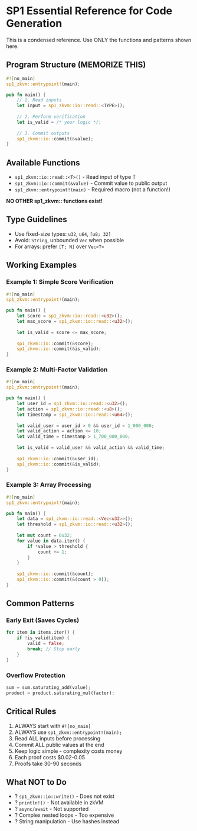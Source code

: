 # SP1 Essential Reference for Code Generation

This is a condensed reference. Use ONLY the functions and patterns shown here.

## Program Structure (MEMORIZE THIS)
```rust
#![no_main]
sp1_zkvm::entrypoint!(main);

pub fn main() {
    // 1. Read inputs
    let input = sp1_zkvm::io::read::<TYPE>();
    
    // 2. Perform verification
    let is_valid = /* your logic */;
    
    // 3. Commit outputs
    sp1_zkvm::io::commit(&value);
}
```

## Available Functions
- `sp1_zkvm::io::read::<T>()` - Read input of type T
- `sp1_zkvm::io::commit(&value)` - Commit value to public output
- `sp1_zkvm::entrypoint!(main)` - Required macro (not a function!)

**NO OTHER sp1_zkvm:: functions exist!**

## Type Guidelines
- Use fixed-size types: `u32`, `u64`, `[u8; 32]`
- Avoid: `String`, unbounded `Vec` when possible
- For arrays: prefer `[T; N]` over `Vec<T>`

## Working Examples

### Example 1: Simple Score Verification
```rust
#![no_main]
sp1_zkvm::entrypoint!(main);

pub fn main() {
    let score = sp1_zkvm::io::read::<u32>();
    let max_score = sp1_zkvm::io::read::<u32>();
    
    let is_valid = score <= max_score;
    
    sp1_zkvm::io::commit(&score);
    sp1_zkvm::io::commit(&is_valid);
}
```

### Example 2: Multi-Factor Validation
```rust
#![no_main]
sp1_zkvm::entrypoint!(main);

pub fn main() {
    let user_id = sp1_zkvm::io::read::<u32>();
    let action = sp1_zkvm::io::read::<u8>();
    let timestamp = sp1_zkvm::io::read::<u64>();
    
    let valid_user = user_id > 0 && user_id < 1_000_000;
    let valid_action = action <= 10;
    let valid_time = timestamp > 1_700_000_000;
    
    let is_valid = valid_user && valid_action && valid_time;
    
    sp1_zkvm::io::commit(&user_id);
    sp1_zkvm::io::commit(&is_valid);
}
```

### Example 3: Array Processing
```rust
#![no_main]
sp1_zkvm::entrypoint!(main);

pub fn main() {
    let data = sp1_zkvm::io::read::<Vec<u32>>();
    let threshold = sp1_zkvm::io::read::<u32>();
    
    let mut count = 0u32;
    for value in data.iter() {
        if *value > threshold {
            count += 1;
        }
    }
    
    sp1_zkvm::io::commit(&count);
    sp1_zkvm::io::commit(&(count > 0));
}
```

## Common Patterns

### Early Exit (Saves Cycles)
```rust
for item in items.iter() {
    if !is_valid(item) {
        valid = false;
        break; // Stop early
    }
}
```

### Overflow Protection
```rust
sum = sum.saturating_add(value);
product = product.saturating_mul(factor);
```

## Critical Rules
1. ALWAYS start with `#![no_main]`
2. ALWAYS use `sp1_zkvm::entrypoint!(main);`
3. Read ALL inputs before processing
4. Commit ALL public values at the end
5. Keep logic simple - complexity costs money
6. Each proof costs $0.02-0.05
7. Proofs take 30-90 seconds

## What NOT to Do
- ? `sp1_zkvm::io::write()` - Does not exist
- ? `println!()` - Not available in zkVM
- ? `async/await` - Not supported
- ? Complex nested loops - Too expensive
- ? String manipulation - Use hashes instead